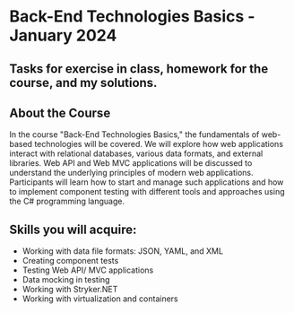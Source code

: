 ﻿# Back-End Technologies Basics - January 2024
## Tasks for exercise in class, homework for the course, and my solutions.

## About the Course

In the course "Back-End Technologies Basics," the fundamentals of web-based technologies will be covered. We will explore how web applications interact with relational databases, various data formats, and external libraries. 
Web API and Web MVC applications will be discussed to understand the underlying principles of modern web applications. Participants will learn how to start and manage such applications and how to implement component testing with 
different tools and approaches using the C# programming language.

## Skills you will acquire:

- Working with data file formats: JSON, YAML, and XML
- Creating component tests
- Testing Web API/ MVC applications
- Data mocking in testing
- Working with Stryker.NET
- Working with virtualization and containers
